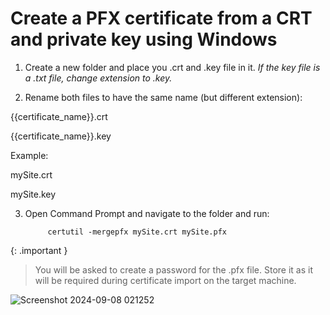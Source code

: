 
# Create a PFX certificate from a CRT and private key using Windows

1. Create a new folder and place you .crt and .key file in it. _If the key file is a .txt file, change extension to .key._

2. Rename both files to have the same name (but different extension):

{{certificate_name}}.crt

{{certificate_name}}.key

Example:

 mySite.crt

 mySite.key

3. Open Command Prompt and navigate to the folder and run:

            certutil -mergepfx mySite.crt mySite.pfx


{: .important }
> You will be asked to create a password for the .pfx file. Store it as it will be required during certificate import on the target machine.

![Screenshot 2024-09-08 021252](https://github.com/user-attachments/assets/0ed1fb7c-561c-4cc8-a482-d8a98f99e890)






